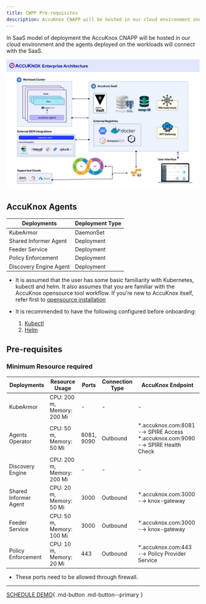 ```yaml
---
title: CWPP Pre-requisites
description: AccuKnox CNAPP will be hosted in our cloud environment and the agents deployed on the workloads will connect with the SaaS.
---
```


In SaaS model of deployment the AccuKnox CNAPP will be hosted in our cloud environment and the agents deployed on the workloads will connect with the SaaS.

![](images/accuknox-architecture.png)

## AccuKnox Agents

| Deployments            | Deployment Type |
|------------------------|-----------------|
| KubeArmor              | DaemonSet       |
| Shared Informer Agent  | Deployment      |
| Feeder Service         | Deployment      |
| Policy Enforcement     | Deployment      |
| Discovery Engine Agent | Deployment      |

- It is assumed that the user has some basic familiarity with Kubernetes, kubectl and helm. It also assumes that you are familiar with the AccuKnox opensource tool workflow. If you're new to AccuKnox itself, refer first to [opensource installation](./../getting-started/open-source.md)

- It is recommended to have the following configured before onboarding:

    1. [Kubectl](https://kubernetes.io/docs/tasks/tools/ "https://kubernetes.io/docs/tasks/tools/")
    2. [Helm](https://helm.sh/docs/intro/install/ "https://helm.sh/docs/intro/install/")

## **Pre-requisites**
### Minimum Resource required

| Deployments           | Resource Usage             | Ports | Connection Type  	| AccuKnox Endpoint                               |
|-----------------------|----------------------------|------|-------------------|-------------------------------------------------|
|KubeArmor              | CPU: 200 m, Memory: 200 Mi | -    | -			| -                                               |
|Agents Operator        | CPU: 50 m, Memory: 50 Mi   | 8081,</br> 9090 | Outbound		| *.accuknox.com:8081 -→ SPIRE Access</br> *.accuknox.com:9090 -→ SPIRE Health Check           |
|Discovery Engine       | CPU: 200 m, Memory: 200 Mi | -    | -			| -                                               |
|Shared Informer Agent  | CPU: 20 m, Memory: 50 Mi   | 3000 | Outbound		| *.accuknox.com:3000 -→ knox-gateway            |
|Feeder Service         | CPU: 50 m, Memory: 100 Mi  | 3000 | Outbound		| *.accuknox.com:3000 -→ knox-gateway            |
|Policy Enforcement     | CPU: 10 m, Memory: 20 Mi   | 443  | Outbound		| *.accuknox.com:443  -→ Policy Provider Service |

- These ports need to be allowed through firewall.

- - -
[SCHEDULE DEMO](https://www.accuknox.com/contact-us){ .md-button .md-button--primary }
